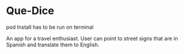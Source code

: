 # Que-Dice

pod Install has to be run on terminal

An app for a travel enthusiast. User can point to street signs that are in Spanish and translate them to English.	


